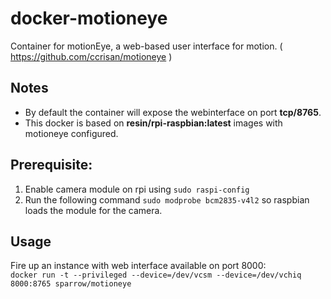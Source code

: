 # docker-motioneye
Container for motionEye, a web-based user interface for motion.
( https://github.com/ccrisan/motioneye )

## Notes
* By default the container will expose the webinterface on port **tcp/8765**.
* This docker is based on **resin/rpi-raspbian:latest** images with motioneye configured.

## Prerequisite:
1. Enable camera module on rpi using `sudo raspi-config`
2. Run the following command `sudo modprobe bcm2835-v4l2` so raspbian loads the module for the camera.

## Usage

Fire up an instance with web interface available on port 8000:  
`docker run -t --privileged --device=/dev/vcsm --device=/dev/vchiq 8000:8765 sparrow/motioneye`

